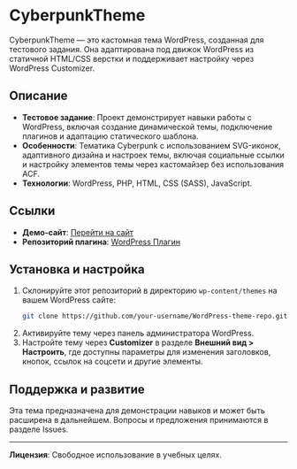 # CyberpunkTheme

CyberpunkTheme — это кастомная тема WordPress, созданная для тестового задания. Она адаптирована под движок WordPress из статичной HTML/CSS верстки и поддерживает настройку через WordPress Customizer.

## Описание

- **Тестовое задание**: Проект демонстрирует навыки работы с WordPress, включая создание динамической темы, подключение плагинов и адаптацию статического шаблона.
- **Особенности**: Тематика Cyberpunk с использованием SVG-иконок, адаптивного дизайна и настроек темы, включая социальные ссылки и настройку элементов темы через кастомайзер без использования ACF.
- **Технологии**: WordPress, PHP, HTML, CSS (SASS), JavaScript.

## Ссылки

- **Демо-сайт**: [Перейти на сайт](http://cyberpunk.opnmnds.beget.tech/)
- **Репозиторий плагина**: [WordPress Плагин](https://github.com/nikkione/CyberpunkPlugin)

## Установка и настройка

1. Склонируйте этот репозиторий в директорию `wp-content/themes` на вашем WordPress сайте:
   ```bash
   git clone https://github.com/your-username/WordPress-theme-repo.git cyberpunktheme
   ```
2. Активируйте тему через панель администратора WordPress.
3. Настройте тему через **Customizer** в разделе **Внешний вид > Настроить**, где доступны параметры для изменения заголовков, кнопок, ссылок на соцсети и другие элементы.

## Поддержка и развитие

Эта тема предназначена для демонстрации навыков и может быть расширена в дальнейшем. Вопросы и предложения принимаются в разделе Issues.

---

**Лицензия**: Свободное использование в учебных целях.
